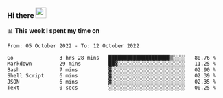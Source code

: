 ### Hi there <a href="https://www.gautamkrishnar.com/"><img src="https://media.giphy.com/media/hvRJCLFzcasrR4ia7z/giphy.gif" width="25px"></a>

📊 **This week I spent my time on**

<!--START_SECTION:waka-->

```text
From: 05 October 2022 - To: 12 October 2022

Go               3 hrs 28 mins   ████████████████████▒░░░░   80.76 %
Markdown         29 mins         ██▓░░░░░░░░░░░░░░░░░░░░░░   11.25 %
Bash             7 mins          ▓░░░░░░░░░░░░░░░░░░░░░░░░   02.90 %
Shell Script     6 mins          ▓░░░░░░░░░░░░░░░░░░░░░░░░   02.39 %
JSON             6 mins          ▓░░░░░░░░░░░░░░░░░░░░░░░░   02.35 %
Text             0 secs          ░░░░░░░░░░░░░░░░░░░░░░░░░   00.25 %
```

<!--END_SECTION:waka-->
